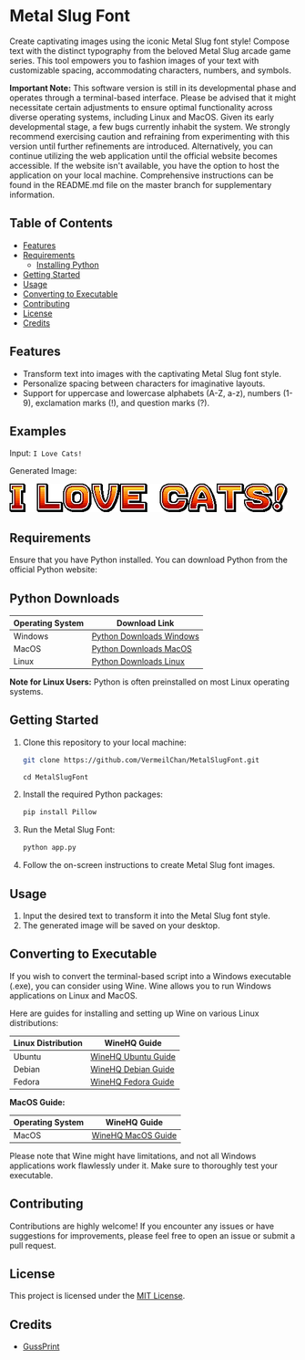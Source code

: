 # Metal Slug Font

Create captivating images using the iconic Metal Slug font style! Compose text with the distinct typography from the beloved Metal Slug arcade game series. This tool empowers you to fashion images of your text with customizable spacing, accommodating characters, numbers, and symbols.

**Important Note:** This software version is still in its developmental phase and operates through a terminal-based interface. Please be advised that it might necessitate certain adjustments to ensure optimal functionality across diverse operating systems, including Linux and MacOS. Given its early developmental stage, a few bugs currently inhabit the system. We strongly recommend exercising caution and refraining from experimenting with this version until further refinements are introduced. Alternatively, you can continue utilizing the web application until the official website becomes accessible. If the website isn't available, you have the option to host the application on your local machine. Comprehensive instructions can be found in the README.md file on the master branch for supplementary information.

## Table of Contents
- [Features](#features)
- [Requirements](#requirements)
  - [Installing Python](#python-downloads)
- [Getting Started](#getting-started)
- [Usage](#usage)
- [Converting to Executable](#converting-to-executable)
- [Contributing](#contributing)
- [License](#license)
- [Credits](#credits)

## Features

- Transform text into images with the captivating Metal Slug font style.
- Personalize spacing between characters for imaginative layouts.
- Support for uppercase and lowercase alphabets (A-Z, a-z), numbers (1-9), exclamation marks (!), and question marks (?).

## Examples

Input: `I Love Cats!`

Generated Image:

![Metal Slug Font Image](image/Example.png)

## Requirements

Ensure that you have Python installed. You can download Python from the official Python website:

## Python Downloads

| Operating System | Download Link                                                                    |
|------------------|----------------------------------------------------------------------------------|
| Windows          | [Python Downloads Windows](https://www.python.org/downloads/)                    |
| MacOS            | [Python Downloads MacOS](https://www.python.org/downloads/)                      |
| Linux            | [Python Downloads Linux](https://docs.python-guide.org/starting/install3/linux/) |

**Note for Linux Users:**
Python is often preinstalled on most Linux operating systems.

## Getting Started

1. Clone this repository to your local machine:

   ```bash
   git clone https://github.com/VermeilChan/MetalSlugFont.git
   ```
   ```
   cd MetalSlugFont
   ```

2. Install the required Python packages:

   ```bash
   pip install Pillow
   ```

3. Run the Metal Slug Font:

   ```bash
   python app.py
   ```

4. Follow the on-screen instructions to create Metal Slug font images.

## Usage

1. Input the desired text to transform it into the Metal Slug font style.
2. The generated image will be saved on your desktop.

## Converting to Executable

If you wish to convert the terminal-based script into a Windows executable (.exe), you can consider using Wine. Wine allows you to run Windows applications on Linux and MacOS.

Here are guides for installing and setting up Wine on various Linux distributions:

| Linux Distribution | WineHQ Guide                                          |
|--------------------|-------------------------------------------------------|
| Ubuntu             | [WineHQ Ubuntu Guide](https://wiki.winehq.org/Ubuntu) |
| Debian             | [WineHQ Debian Guide](https://wiki.winehq.org/Debian) |
| Fedora             | [WineHQ Fedora Guide](https://wiki.winehq.org/Fedora) |

**MacOS Guide:**

| Operating System | WineHQ Guide                                          |
|------------------|-------------------------------------------------------|
| MacOS            | [WineHQ MacOS Guide](https://wiki.winehq.org/MacOS)   |

Please note that Wine might have limitations, and not all Windows applications work flawlessly under it. Make sure to thoroughly test your executable.

## Contributing

Contributions are highly welcome! If you encounter any issues or have suggestions for improvements, please feel free to open an issue or submit a pull request.

## License

This project is licensed under the [MIT License](LICENSE).

## Credits

- [GussPrint](https://www.spriters-resource.com/submitter/Gussprint/)
